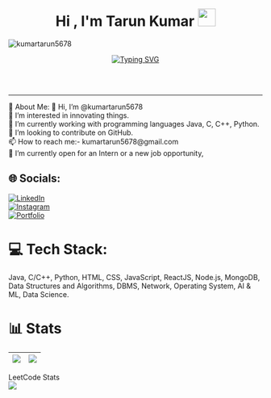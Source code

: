 <h1 align="center"><b>Hi , I'm Tarun Kumar </b><img src="https://media.giphy.com/media/hvRJCLFzcasrR4ia7z/giphy.gif" width="35"></h1>
<!--  -->
<p align="left">
  <img src="https://komarev.com/ghpvc/?username=kumartarun5678&label=Profile%20views&color=0e75b6&style=flat" alt="kumartarun5678" />
</p>
<p align="center">
  <a href="https://git.io/typing-svg"><img src="https://readme-typing-svg.demolab.com?font=Fira+Code&pause=1000&width=435&lines=Namaste%2C+Welcome+to+Tarun's+Profile+;Active+Learner%2C+Fullstack+Developer+AI&ML" alt="Typing SVG" /></a>
</p>
<br>



<br>
<hr>
💫 About Me:
👋 Hi, I’m @kumartarun5678<br>👀 I’m interested in innovating things.<br>🌱 I’m currently working with programming languages Java, C, C++, Python.<br>💞️ I’m looking to contribute on GitHub.<br>📫 How to reach me:- kumartarun5678@gmail.com<br>🚀 I’m currently open for an Intern or a new job opportunity, 


## 🌐 Socials:
<a href="https://www.linkedin.com/in/tarun-kumar-44341322b/"><img src="https://img.shields.io/badge/LinkedIn-0077B5?style=for-the-badge&logo=linkedin&logoColor=white" alt="LinkedIn"/></a> <br>
<a href="https://www.instagram.com/ta_run_ku_/"><img src="https://img.shields.io/badge/Instagram-E4405F?style=for-the-badge&logo=instagram&logoColor=white" alt="Instagram"/></a> <br>
<a href="https://kumartarun5678.github.io/Portfolio/"><img src="https://img.shields.io/badge/Portfolio-000000?style=for-the-badge&logo=github&logoColor=white" alt="Portfolio"/></a>

# 💻 Tech Stack:
Java, C/C++, Python, HTML, CSS, JavaScript, ReactJS, Node.js, MongoDB, Data Structures and Algorithms, DBMS, Network, Operating System, AI & ML, Data Science.

# 📊 Stats

| <a href="#"><img align="center" src="https://github-readme-streak-stats.herokuapp.com/?user=kumartarun5678&theme=dark" /></a> | <a href="#"><img align="center" src="https://github-readme-stats.vercel.app/api/top-langs/?username=kumartarun5678&layout=compact&theme=radical" /></a> |
|---|---|
LeetCode Stats <br> <a href="#"><img align="center" src="https://leetcode-stats-six.vercel.app/api?username=kumartarun5678&theme=dark" /></a> 
